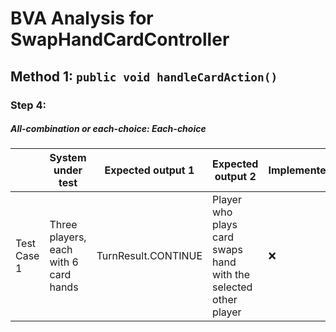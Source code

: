 # BVA Analysis for SwapHandCardController

## Method 1: ```public void handleCardAction()```
### Step 4:
##### All-combination or each-choice: Each-choice

|             | System under test                                 | Expected output 1   | Expected output 2                                               | Implemented? |
|-------------|---------------------------------------------------|---------------------|-----------------------------------------------------------------|--------------|
| Test Case 1 | Three players, each with 6 card hands             | TurnResult.CONTINUE | Player who plays card swaps hand with the selected other player | :x:          |
    
